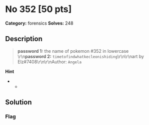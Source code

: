 # No 352 [50 pts]

**Category:** forensics
**Solves:** 248

## Description
>**password 1:**  the name of pokemon #352 in lowercase <br />\r\n**password 2:**  `timetofindwhatkecleonishiding`\r\n\r\nart by Elz#7408\r\n\r\nAuthor: `Angela`

**Hint**
* -

## Solution

### Flag

